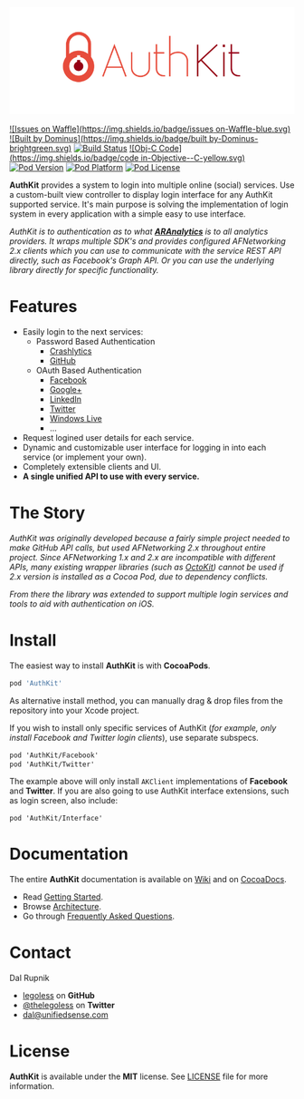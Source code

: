 [![AuthKit](https://raw.githubusercontent.com/Legoless/AuthKit/master/Resource/logo.png)](https://github.com/legoless/AuthKit)

[![Issues on Waffle](https://img.shields.io/badge/issues on-Waffle-blue.svg)](https://waffle.io/Legoless/AuthKit)
[![Built by Dominus](https://img.shields.io/badge/built by-Dominus-brightgreen.svg)](http://github.com/legoless/Dominus)
[![Build Status](https://travis-ci.org/Legoless/AuthKit.svg)](https://travis-ci.org/legoless/AuthKit)
[![Obj-C Code](https://img.shields.io/badge/code in-Objective--C-yellow.svg)](http://github.com/legoless/AuthKit)
[![Pod Version](http://img.shields.io/cocoapods/v/AuthKit.svg?style=flat)](http://cocoadocs.org/docsets/AuthKit/)
[![Pod Platform](http://img.shields.io/cocoapods/p/AuthKit.svg?style=flat)](http://cocoadocs.org/docsets/AuthKit/)
[![Pod License](http://img.shields.io/cocoapods/l/AuthKit.svg?style=flat)](http://opensource.org/licenses/MIT)

**AuthKit** provides a system to login into multiple online (social) services. Use a custom-built view controller to display login interface for any AuthKit supported service. It's main purpose is solving the implementation of login system in every application with a simple easy to use interface.

*AuthKit is to authentication as to what [**ARAnalytics**](https://github.com/orta/ARAnalytics) is to all analytics providers. It wraps multiple SDK's and provides configured AFNetworking 2.x clients which you can use to communicate with the service REST API directly, such as Facebook's Graph API. Or you can use the underlying library directly for specific functionality.*

# Features

- Easily login to the next services:
  - Password Based Authentication 
    - [Crashlytics](http://www.crashlytics.com)
    - [GitHub](https://github.com)
  - OAuth Based Authentication
    - [Facebook](https://www.facebook.com)
    - [Google+](https://plus.google.com)
    - [LinkedIn](https://linkedin.com)
    - [Twitter](https://twitter.com)
    - [Windows Live](https://www.live.com)
    - ...
- Request logined user details for each service.
- Dynamic and customizable user interface for logging in into each service (or implement your own).
- Completely extensible clients and UI.
- **A single unified API to use with every service.**

# The Story

*AuthKit was originally developed because a fairly simple project needed to make GitHub API calls, but used AFNetworking 2.x throughout entire project. Since AFNetworking 1.x and 2.x are incompatible with different APIs, many existing wrapper libraries (such as [OctoKit](https://github.com/octokit/octokit.objc)) cannot be used if 2.x version is installed as a Cocoa Pod, due to dependency conflicts.*

*From there the library was extended to support multiple login services and tools to aid with authentication on iOS.*

# Install

The easiest way to install **AuthKit** is with **CocoaPods**.

```ruby
pod 'AuthKit'
```

As alternative install method, you can manually drag & drop files from the repository into your Xcode project.

If you wish to install only specific services of AuthKit (*for example, only install Facebook and Twitter login clients*), use separate subspecs.

```
pod 'AuthKit/Facebook'
pod 'AuthKit/Twitter'
```

The example above will only install `AKClient` implementations of **Facebook** and **Twitter**. If you are also going to use AuthKit interface extensions, such as login screen, also include:

```
pod 'AuthKit/Interface'
```

# Documentation

The entire **AuthKit** documentation is available on [Wiki](https://github.com/Legoless/AuthKit/wiki) and on [CocoaDocs](http://cocoadocs.org/docsets/AuthKit/).

- Read [Getting Started](https://github.com/Legoless/AuthKit/wiki/Getting-Started).
- Browse [Architecture](https://github.com/Legoless/AuthKit/wiki/Architecture).
- Go through [Frequently Asked Questions](https://github.com/Legoless/AuthKit/wiki/FAQ).

Contact
======

Dal Rupnik

- [legoless](https://github.com/legoless) on **GitHub**
- [@thelegoless](https://twitter.com/thelegoless) on **Twitter**
- [dal@unifiedsense.com](mailto:dal@unifiedsense.com)

License
======

**AuthKit** is available under the **MIT** license. See [LICENSE](https://github.com/Legoless/AuthKit/blob/master/LICENSE) file for more information.

